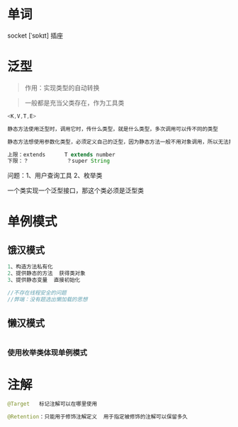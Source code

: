 # 单词

socket   [ˈsɒkɪt]    插座

# 泛型

> 作用：实现类型的自动转换

> 一般都是充当父类存在，作为工具类

```java
<K,V,T,E>
```

```java
静态方法使用泛型时，调用它时，传什么类型，就是什么类型，多次调用可以传不同的类型

静态方法想使用参数化类型，必须定义自己的泛型，因为静态方法一般不用对象调用，所以无法指定参数类型
```

```java
上限：extends      T extends number
下限：？            ？super String
```



问题：1、用户查询工具 2、枚举类



一个类实现一个泛型接口，那这个类必须是泛型类

# 单例模式

## 饿汉模式

```java
1、构造方法私有化
2、提供静态的方法  获得类对象
3、提供静态变量  直接初始化

//不存在线程安全的问题
//弊端：没有题选出懒加载的思想
```

## 懒汉模式

```java

```

### 使用枚举类体现单例模式

# 注解

```java
@Target   标记注解可以在哪里使用
```

```java
@Retention：只能用于修饰注解定义  用于指定被修饰的注解可以保留多久
```



